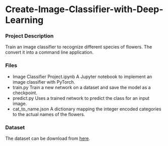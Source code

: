 # Create-Image-Classifier-with-Deep-Learning
### Project Description
Train an image classifier to recognize different species of flowers. The convert it into a command line application.
### Files
- Image Classifier Project.ipynb
  A Jupyter notebook to implement an image classifier with PyTorch.
- train.py
  Train a new network on a dataset and save the model as a checkpoint.
- predict.py
  Uses a trained network to predict the class for an input image.
- cat_to_name.json
  A dictionary mapping the integer encoded categories to the actual names of the flowers.
### Dataset
The dataset can be download from [here](http://www.robots.ox.ac.uk/~vgg/data/flowers/102/index.html). 
